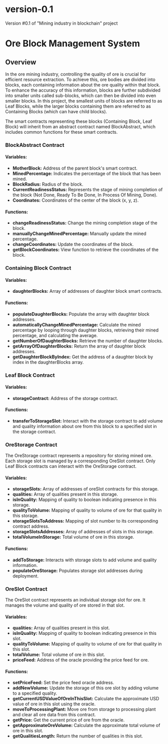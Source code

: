 # version-0.1

Version #0.1 of "Mining industry in blockchain" project


# Ore Block Management System

## Overview

In the ore mining industry, controlling the quality of ore is crucial for efficient resource extraction. To achieve this, ore bodies are divided into blocks, each containing information about the ore quality within that block. To enhance the accuracy of this information, blocks are further subdivided into smaller units called sub-blocks, which can then be divided into even smaller blocks. In this project, the smallest units of blocks are referred to as Leaf Blocks, while the larger blocks containing them are referred to as Containing Blocks (which can have child blocks).

The smart contracts representing these blocks (Containing Block, Leaf Block) will inherit from an abstract contract named BlockAbstract, which includes common functions for these smart contracts.

### BlockAbstract Contract

#### Variables:
- **MotherBlock:** Address of the parent block's smart contract.
- **MinedPercentage:** Indicates the percentage of the block that has been mined.
- **BlockRadius:** Radius of the block.
- **CurrentReadinessStatus:** Represents the stage of mining completion of the block (Not Done, Ready To Be Done, In Process Of Mining, Done).
- **Coordinates:** Coordinates of the center of the block (x, y, z).

#### Functions:
- **changeReadinessStatus:** Change the mining completion stage of the block.
- **manuallyChangeMinedPercentage:** Manually update the mined percentage.
- **changeCoordinates:** Update the coordinates of the block.
- **getBlockCoordinates:** View function to retrieve the coordinates of the block.

### Containing Block Contract

#### Variables:
- **daughterBlocks:** Array of addresses of daughter block smart contracts.

#### Functions:
- **populateDaughterBlocks:** Populate the array with daughter block addresses.
- **automaticallyChangeMinedPercentage:** Calculate the mined percentage by looping through daughter blocks, retrieving their mined percentage, and calculating the average.
- **getNumberOfDaughterBlocks:** Retrieve the number of daughter blocks.
- **getArrayOfDaughterBlocks:** Return the array of daughter block addresses.
- **getDaughterBlockByIndex:** Get the address of a daughter block by index in the daughterBlocks array.

### Leaf Block Contract

#### Variables:
- **storageContract:** Address of the storage contract.

#### Functions:
- **transferToStorageSlot:** Interact with the storage contract to add volume and quality information about ore from this block to a specified slot in the storage contract.


### OreStorage Contract

The OreStorage contract represents a repository for storing mined ore. Each storage slot is managed by a corresponding OreSlot contract. Only Leaf Block contracts can interact with the OreStorage contract.

#### Variables:
- **storageSlots:** Array of addresses of oreSlot contracts for this storage.
- **qualities:** Array of qualities present in this storage.
- **isInQuality:** Mapping of quality to boolean indicating presence in this storage.
- **qualityToVolume:** Mapping of quality to volume of ore for that quality in this storage.
- **storageSlotsToAddress:** Mapping of slot number to its corresponding contract address.
- **storageSlotsAddresses:** Array of addresses of slots in this storage.
- **totalVolumeInStorage:** Total volume of ore in this storage.

#### Functions:
- **addToStorage:** Interacts with storage slots to add volume and quality information.
- **populateOreStorage:** Populates storage slot addresses during deployment.

### OreSlot Contract

The OreSlot contract represents an individual storage slot for ore. It manages the volume and quality of ore stored in that slot.

#### Variables:
- **qualities:** Array of qualities present in this slot.
- **isInQuality:** Mapping of quality to boolean indicating presence in this slot.
- **qualityToVolume:** Mapping of quality to volume of ore for that quality in this slot.
- **totalVolume:** Total volume of ore in this slot.
- **priceFeed:** Address of the oracle providing the price feed for ore.

#### Functions:
- **setPriceFeed:** Set the price feed oracle address.
- **addNewVolume:** Update the storage of this ore slot by adding volume to a specified quality.
- **getCurrentUSDValueOfOreInThisSlot:** Calculate the approximate USD value of ore in this slot using the oracle.
- **moveToProcessingPlant:** Move ore from storage to processing plant and clear all ore data from this contract.
- **getPrice:** Get the current price of ore from the oracle.
- **getApproximateOreVolume:** Calculate the approximate total volume of ore in this slot.
- **getQualitiesLength:** Return the number of qualities in this slot.


